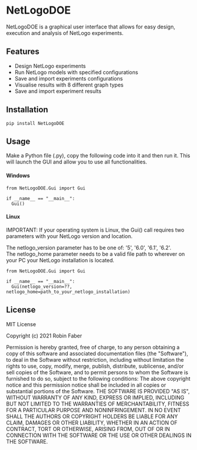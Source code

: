# NetLogoDOE
NetLogoDOE is a graphical user interface that allows for easy design, execution and analysis of NetLogo experiments. 
## Features

- Design NetLogo experiments
- Run NetLogo models with specified configurations
- Save and import experiments configurations
- Visualise results with 8 different graph types
- Save and import experiment results

## Installation

```
pip install NetLogoDOE
```

## Usage
Make a Python file (.py), copy the following code into it and then run it. This will launch the GUI and allow you to use all functionalities.

#### Windows
```
from NetLogoDOE.Gui import Gui

if __name__ == "__main__":
  Gui()
```

#### Linux
IMPORTANT: If your operating system is Linux, the Gui() call requires two parameters with your NetLogo version and location.

The netlogo_version parameter has to be one of: '5', '6.0', '6.1', '6.2'.  
The netlogo_home parameter needs to be a valid file path to wherever on your PC your NetLogo installation is located.

```
from NetLogoDOE.Gui import Gui

if __name__ == "__main__":
  Gui(netlogo_version=??, netlogo_home=path_to_your_netlogo_installation)
```

## License
MIT License

Copyright (c) 2021 Robin Faber

Permission is hereby granted, free of charge, to any person obtaining a copy
of this software and associated documentation files (the "Software"), to deal
in the Software without restriction, including without limitation the rights
to use, copy, modify, merge, publish, distribute, sublicense, and/or sell
copies of the Software, and to permit persons to whom the Software is
furnished to do so, subject to the following conditions:
The above copyright notice and this permission notice shall be included in all
copies or substantial portions of the Software.
THE SOFTWARE IS PROVIDED "AS IS", WITHOUT WARRANTY OF ANY KIND, EXPRESS OR
IMPLIED, INCLUDING BUT NOT LIMITED TO THE WARRANTIES OF MERCHANTABILITY,
FITNESS FOR A PARTICULAR PURPOSE AND NONINFRINGEMENT. IN NO EVENT SHALL THE
AUTHORS OR COPYRIGHT HOLDERS BE LIABLE FOR ANY CLAIM, DAMAGES OR OTHER
LIABILITY, WHETHER IN AN ACTION OF CONTRACT, TORT OR OTHERWISE, ARISING FROM,
OUT OF OR IN CONNECTION WITH THE SOFTWARE OR THE USE OR OTHER DEALINGS IN THE
SOFTWARE.
